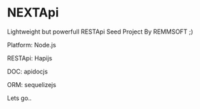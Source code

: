 # NEXTApi
Lightweight but powerfull RESTApi Seed Project By REMMSOFT ;)

Platform: Node.js

RESTApi: Hapijs

DOC: apidocjs

ORM: sequelizejs

Lets go..

